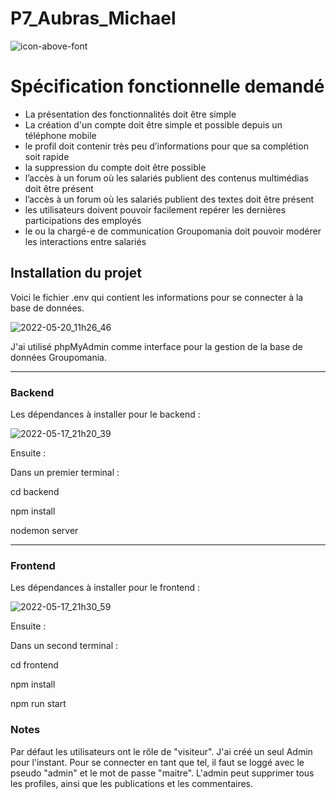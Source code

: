 # P7_Aubras_Michael
![icon-above-font](https://user-images.githubusercontent.com/91529322/168888488-e1119dd4-497e-4de1-a20b-e8a3a98d8159.png)

# Spécification fonctionnelle demandé

* La présentation des fonctionnalités doit être simple
* La création d'un compte doit être simple et possible depuis un téléphone mobile
* le profil doit contenir très peu d’informations pour que sa complétion soit rapide 
* la suppression du compte doit être possible
* l’accès à un forum où les salariés publient des contenus multimédias doit être présent
* l’accès à un forum où les salariés publient des textes doit être présent
* les utilisateurs doivent pouvoir facilement repérer les dernières participations des employés
* le ou la chargé-e de communication Groupomania doit pouvoir modérer les interactions entre salariés


## Installation du projet 
 Voici le fichier .env qui contient les informations pour se connecter à la base de données.
 
![2022-05-20_11h26_46](https://user-images.githubusercontent.com/91529322/169498554-e70b314e-c58b-4dda-bc94-2c24bbbb0a62.png)

J'ai utilisé phpMyAdmin comme interface pour la gestion de la base de données Groupomania.

---

### Backend

Les dépendances à installer pour le backend : 

![2022-05-17_21h20_39](https://user-images.githubusercontent.com/91529322/168893222-73f52647-b1d1-4449-bbda-baab474f333e.png)

Ensuite : 

Dans un premier terminal :

cd backend 

npm install

nodemon server

---

### Frontend

Les dépendances à installer pour le frontend : 

![2022-05-17_21h30_59](https://user-images.githubusercontent.com/91529322/168894882-5bf44cb0-285e-4405-a38e-e893e7085bb1.png)

Ensuite : 

Dans un second terminal :

cd frontend

npm install

npm run start

### Notes

Par défaut les utilisateurs ont le rôle de "visiteur".
J'ai créé un seul Admin pour l'instant. Pour se connecter en tant que tel, il faut se loggé avec le pseudo "admin" et le mot de passe "maitre".
L'admin peut supprimer tous les profiles, ainsi que les publications et les commentaires.
